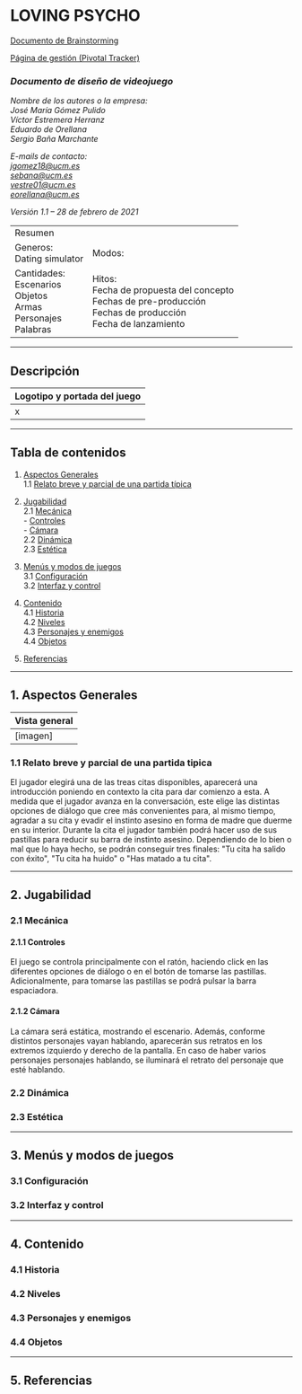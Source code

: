 # LOVING PSYCHO
[Documento de Brainstorming](https://docs.google.com/document/d/1pQZNYVFjzyh0nKH6pELmN9OpXBWc8SqLfTluE3-CcKY/edit?usp=sharing)  

[Página de gestión (Pivotal Tracker)](https://www.pivotaltracker.com/n/projects/2532848)

### *Documento de diseño de videojuego* 

*Nombre de los autores o la empresa:*  
*José María Gómez Pulido*  
*Víctor Estremera Herranz*  
*Eduardo de Orellana*  
*Sergio Baña Marchante* 

*E-mails de contacto:*   
*jgomez18@ucm.es*   
*sebana@ucm.es*  
*vestre01@ucm.es*  
*eorellana@ucm.es* 

*Versión 1.1 – 28 de febrero de 2021* 

<table>
  <tr>
    <td colspan = "2"> Resumen </td>
  </tr>
  <tr>
    <td> Generos: <br/> Dating simulator</td>
    <td> Modos: </td>
  </tr>
  <tr>
    <td> Cantidades: <br>
         Escenarios <br>
         Objetos <br>
         Armas <br>
         Personajes <br>
         Palabras <br>
   </td>
    <td> Hitos: <br>
         Fecha de propuesta del concepto <br>
         Fechas de pre-producción <br>
         Fechas de producción <br>
         Fecha de lanzamiento <br>
   </td>
  </tr>
</table>

-------------------------------------------

## Descripción

Logotipo y portada del juego |
-----------------------------|
x|

-------------------------------------------

## Tabla de contenidos

1. [Aspectos Generales](#aspectos-generales)  
    1.1 [Relato breve y parcial de una partida típica](#relato-breve)  
  
2. [Jugabilidad](#Jugabilidad)  
    2.1 [Mecánica](#Mecánica)   
         - [Controles](#Controles)  
         - [Cámara](#Cámara)  
    2.2 [Dinámica](#Dinámica)  
    2.3 [Estética](#Estética)  

3. [Menús y modos de juegos](#Menús_y_modos_de_juegos)  
    3.1 [Configuración](#Configuración)  
    3.2 [Interfaz y control](#Interfaz_y_control)  

4. [Contenido](#Contenido)  
    4.1 [Historia](#Historia)  
    4.2 [Niveles](#Niveles)  
    4.3 [Personajes y enemigos](#Personajes_y_enemigos)  
    4.4 [Objetos](#Objetos)  

5. [Referencias](#Referencias)  

--------------------------------------------

## <a name = "aspectos-generales">1. Aspectos Generales</a>

Vista general |
-|
[imagen]|
### <a name = "relato-breve">1.1 Relato breve y parcial de una partida tipica</a>

El jugador elegirá una de las treas citas disponibles, aparecerá una introducción poniendo en contexto la cita para dar comienzo a esta.
A medida que el jugador avanza en la conversación, este elige las distintas opciones de diálogo que cree más convenientes para, al mismo tiempo, 
agradar a su cita y evadir el instinto asesino en forma de madre que duerme en su interior. Durante la cita el jugador también podrá hacer uso de sus pastillas
para reducir su barra de instinto asesino. Dependiendo de lo bien o mal que lo haya hecho, se podrán conseguir tres finales: "Tu cita ha salido con éxito",
"Tu cita ha huido" o "Has matado a tu cita".


------------------------------------

## <a name = "Jugabilidad">2. Jugabilidad</a>

### <a name = "Mecánica">2.1 Mecánica</a>

#### <a name = "Controles">2.1.1 Controles </a>
El juego se controla principalmente con el ratón, haciendo click en las diferentes opciones de diálogo o en el botón de tomarse las pastillas. Adicionalmente, para tomarse las pastillas se podrá pulsar la barra espaciadora.

#### <a name = "Cámara">2.1.2 Cámara </a>
La cámara será estática, mostrando el escenario. Además, conforme distintos personajes vayan hablando, aparecerán sus retratos en los extremos izquierdo y derecho de la pantalla. En caso de haber varios personajes personajes hablando, se iluminará el retrato del personaje que esté hablando.

### <a name = "Dinámica">2.2 Dinámica</a>

### <a name = "Estética">2.3 Estética</a>

------------------------------------

## <a name = "Menús_y_modos_de_juegos">3. Menús y modos de juegos</a>

### <a name = "Configuración">3.1 Configuración</a>

### <a name = "Interfaz_y_control">3.2 Interfaz y control</a>

-------------------------------------

## <a name = "Contenido">4. Contenido</a>

### <a name = "Historia">4.1 Historia</a>

### <a name = "Niveles">4.2 Niveles</a>

### <a name = "Personajes_y_enemigos">4.3 Personajes y enemigos</a>

### <a name = "Objetos">4.4 Objetos</a>

--------------------------------------

## <a name = "Referencias">5. Referencias</a>
 

